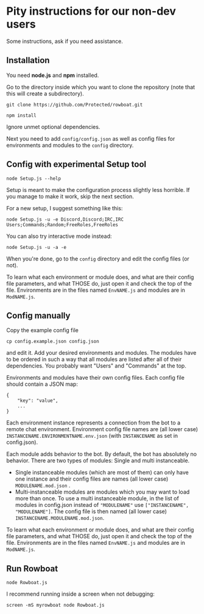 # Pity instructions for our non-dev users

Some instructions, ask if you need assistance.

## Installation

You need **node.js** and **npm** installed.

Go to the directory inside which you want to clone the repository (note that this will create a subdirectory).
    
    git clone https://github.com/Protected/rowboat.git
    
    npm install
    
Ignore unmet optional dependencies.
    
Next you need to add `config/config.json` as well as config files for environments and modules to the `config` directory.

## Config with experimental Setup tool

    node Setup.js --help

Setup is meant to make the configuration process slightly less horrible. If you manage to make it work, skip the next section.

For a new setup, I suggest something like this:

    node Setup.js -u -e Discord,Discord;IRC,IRC Users;Commands;Random;FreeRoles,FreeRoles

You can also try interactive mode instead:

    node Setup.js -u -a -e
    
When you're done, go to the `config` directory and edit the config files (or not).

To learn what each environment or module does, and what are their config file parameters, and what THOSE do, just open it and check the top of the file. Environments are in the files named `EnvNAME.js` and modules are in `ModNAME.js`.

## Config manually

Copy the example config file

    cp config.example.json config.json
    
and edit it. Add your desired environments and modules. The modules have to be ordered in such a way that all modules are listed after all of their dependencies. You probably want "Users" and "Commands" at the top.

Environments and modules have their own config files. Each config file should contain a JSON map:

    {
        "key": "value",
        ...
    }

Each environment instance represents a connection from the bot to a remote chat environment. Environment config file names are (all lower case) `INSTANCENAME.ENVIRONMENTNAME.env.json` (with `INSTANCENAME` as set in config.json).

Each module adds behavior to the bot. By default, the bot has absolutely no behavior. There are two types of modules: Single and multi instanceable.

* Single instanceable modules (which are most of them) can only have one instance and their config files are names (all lower case) `MODULENAME.mod.json` .
* Multi-instanceable modules are modules which you may want to load more than once. To use a multi instanceable module, in the list of modules in config.json instead of `"MODULENAME"` use `["INSTANCENAME", "MODULENAME"]`. The config file is then named (all lower case) `INSTANCENAME.MODULENAME.mod.json`.

To learn what each environment or module does, and what are their config file parameters, and what THOSE do, just open it and check the top of the file. Environments are in the files named `EnvNAME.js` and modules are in `ModNAME.js`.

## Run Rowboat

    node Rowboat.js
    
I recommend running inside a screen when not debugging:

    screen -mS myrowboat node Rowboat.js
